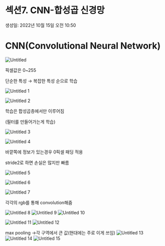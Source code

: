 # 섹션7. CNN-합성곱 신경망

생성일: 2022년 10월 15일 오전 10:50

# CNN(Convolutional Neural Network)


![Untitled](https://user-images.githubusercontent.com/22024442/195964316-b85083a8-96c8-4c10-949b-61a51175e093.png)

픽셀값은 0~255

단순한 특성 → 복잡한 특성 순으로 학습

![Untitled 1](https://user-images.githubusercontent.com/22024442/195964173-96c42a8d-a345-486e-aa73-b043ab95b0e5.png)



![Untitled 2](https://user-images.githubusercontent.com/22024442/195964195-88204619-4c2b-4ea8-bdfc-91b9c4aca431.png)

학습은 합성곱층에서만 이루어짐

(필터를 만들어가는게 학습)

![Untitled 3](https://user-images.githubusercontent.com/22024442/195964202-07f1d94d-abbd-49ae-b9f6-e1e93c40f6d1.png)



![Untitled 4](https://user-images.githubusercontent.com/22024442/195964210-f094e8ad-1b4d-45df-8b5b-7ab36e46a196.png)

바깥쪽에 정보가 있는경우 0픽셀 패딩 적용

stride2로 하면 손실은 많지만 빠름

![Untitled 5](https://user-images.githubusercontent.com/22024442/195964213-532c7103-5fa5-46e7-aa6d-b06a7f8f877d.png)

![Untitled 6](https://user-images.githubusercontent.com/22024442/195964215-4d4908fa-427f-4d23-9a32-daf1c91f12a5.png)

![Untitled 7](https://user-images.githubusercontent.com/22024442/195964221-e03c9518-5fbf-457e-b58f-22a6166835b7.png)





각각의 rgb를 통해 convolution해줌

![Untitled 8](https://user-images.githubusercontent.com/22024442/195964244-0fbd6c67-cc6e-43a9-8197-f9dcb3c62a6f.png)
![Untitled 9](https://user-images.githubusercontent.com/22024442/195964247-b8f89eac-388e-4996-83d6-fd07d1db12e8.png)
![Untitled 10](https://user-images.githubusercontent.com/22024442/195964248-f6ad2d1f-ceeb-45ae-846a-6b064567d190.png)

![Untitled 11](https://user-images.githubusercontent.com/22024442/195964268-3b154ca7-a2b5-42d8-a431-dea36a36afe1.png)
![Untitled 12](https://user-images.githubusercontent.com/22024442/195964269-18d12e05-c789-44be-93d9-f36cf3205aad.png)

max pooling →각 구역에서 큰 값(현대에는 주로 이게 쓰임)
![Untitled 13](https://user-images.githubusercontent.com/22024442/195964283-c55017d6-76c7-474c-839a-68ddb399406c.png)
![Untitled 14](https://user-images.githubusercontent.com/22024442/195964284-122d88bb-1d45-48fc-b513-0320031a3ac5.png)
![Untitled 15](https://user-images.githubusercontent.com/22024442/195964285-8b59be74-e71c-4295-b4d3-d8cb60955078.png)

